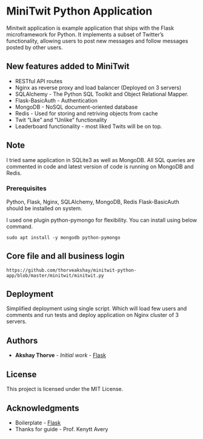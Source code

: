 # MiniTwit Python Application

Minitwit application is example application that ships with the Flask microframework for Python. It implements a subset of Twitter’s functionality, allowing users to post new messages and follow messages posted by other users.

## New features added to MiniTwit
  * RESTful API routes
  * Nginx as reverse proxy and load balancer (Deployed on 3 servers)
  * SQLAlchemy - The Python SQL Toolkit and Object Relational Mapper.
  * Flask-BasicAuth - Authentication
  * MongoDB - NoSQL document-oriented database
  * Redis -  Used for storing and retriving objects from cache
  * Twit “Like” and “Unlike” functionality
  * Leaderboard functionality - most liked Twits will be on top.
 

## Note

I tried same application in SQLite3 as well as MongoDB. All SQL queries are commented in code and latest version of code is running on MongoDB and Redis.


### Prerequisites

Python, Flask, Nginx, SQLAlchemy, MongoDB, Redis Flask-BasicAuth should be installed on system.

I used one plugin python-pymongo for flexibility. You can install using below command.

```
sudo apt install -y mongodb python-pymongo
```

## Core file and all business login
```
https://github.com/thorveakshay/minitwit-python-app/blob/master/minitwit/minitwit.py
```
## Deployment

Simplified deployment using single script. Which will load few users and comments and run tests and deploy application on Nginx cluster of 3 servers.


## Authors

* **Akshay Thorve** - *Initial work* - [Flask](https://github.com/pallets/flask)

## License

This project is licensed under the MIT License.

## Acknowledgments

* Boilerplate - [Flask](https://github.com/pallets/flask)
* Thanks for guide - Prof. Kenytt Avery

